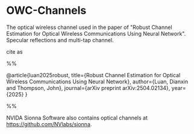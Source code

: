 # OWC-Channels
The optical wireless channel used in the paper of "Robust Channel Estimation for Optical Wireless Communications Using Neural Network". Specular reflections and multi-tap channel. 

cite as 

%%

@article{luan2025robust,
  title={Robust Channel Estimation for Optical Wireless Communications Using Neural Network},
  author={Luan, Dianxin and Thompson, John},
  journal={arXiv preprint arXiv:2504.02134},
  year={2025}
}

%%

NVIDA Sionna Software also contains optical channels at https://github.com/NVlabs/sionna. 
